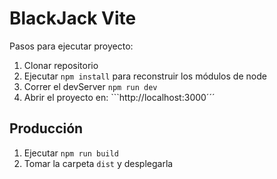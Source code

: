 # BlackJack Vite

Pasos para ejecutar proyecto:

1. Clonar repositorio
2. Ejecutar ```npm install``` para reconstruir los módulos de node
3. Correr el devServer ```npm run dev```
4. Abrir el proyecto en: ```http://localhost:3000´´´

## Producción

1. Ejecutar ```npm run build```
2. Tomar la carpeta ```dist``` y desplegarla